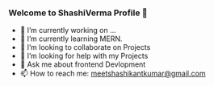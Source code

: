 ### Welcome to ShashiVerma Profile 👋

<!--
**Shashiverm/Shashiverm** is a ✨ _special_ ✨ repository because its `README.md` (this file) appears on your GitHub profile.

Here are some ideas to get you started:-->

- 🔭 I’m currently working on ...
- 🌱 I’m currently learning MERN.
- 👯 I’m looking to collaborate on Projects
- 🤔 I’m looking for help with my Projects
- 💬 Ask me about frontend Devlopment
- 📫 How to reach me: meetshashikantkumar@gmail.com
<!-- 😄 Pronouns: ...
- ⚡ Fun fact: ...-->
